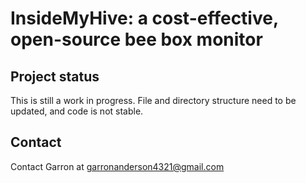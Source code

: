 # InsideMyHive: a cost-effective, open-source bee box monitor

## Project status
This is still a work in progress. File and directory structure need to be updated, and code is not stable.

## Contact
Contact Garron at garronanderson4321@gmail.com
